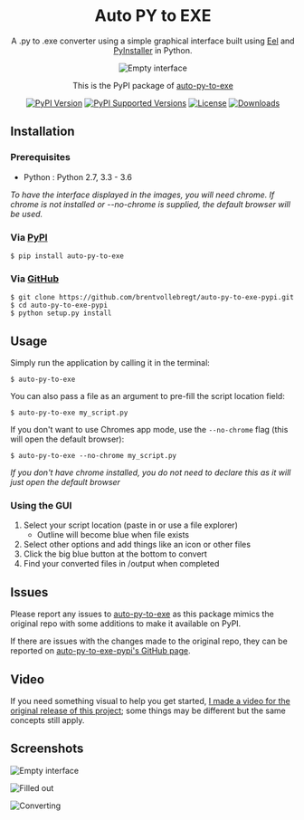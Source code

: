 <h1 align="center">Auto PY to EXE</h1>
<p align="center">A .py to .exe converter using a simple graphical interface built using <a href="https://github.com/ChrisKnott/Eel">Eel</a> and <a href="http://www.pyinstaller.org/">PyInstaller</a> in Python.</p>

<p align="center">
    <img src="https://i.imgur.com/EuUlayC.png" alt="Empty interface">
</p>

<p align="center">This is the PyPI package of <a href="https://github.com/brentvollebregt/auto-py-to-exe">auto-py-to-exe</a></p>

<p align="center">
    <a href="https://pypi.org/project/auto-py-to-exe/"><img src="https://img.shields.io/pypi/v/auto-py-to-exe.svg" alt="PyPI Version"></a>
    <a href="https://pypi.org/project/auto-py-to-exe/"><img src="https://img.shields.io/pypi/pyversions/auto-py-to-exe.svg" alt="PyPI Supported Versions"></a>
    <a href="https://pypi.org/project/auto-py-to-exe/"><img src="https://img.shields.io/pypi/l/auto-py-to-exe.svg" alt="License"></a>
    <a href="http://pepy.tech/project/auto-py-to-exe"><img src="http://pepy.tech/badge/auto-py-to-exe" alt="Downloads"></a>
</p>

## Installation

### Prerequisites
 - Python : Python 2.7, 3.3 - 3.6

*To have the interface displayed in the images, you will need chrome. If chrome is not installed or --no-chrome is supplied, the default browser will be used.*

### Via [PyPI](https://pypi.org/project/auto-py-to-exe/)
```
$ pip install auto-py-to-exe
```

### Via [GitHub](https://github.com/brentvollebregt/auto-py-to-exe-pypi)
```
$ git clone https://github.com/brentvollebregt/auto-py-to-exe-pypi.git
$ cd auto-py-to-exe-pypi
$ python setup.py install
```

## Usage
Simply run the application by calling it in the terminal:
```
$ auto-py-to-exe
```

You can also pass a file as an argument to pre-fill the script location field:
```
$ auto-py-to-exe my_script.py
```

If you don't want to use Chromes app mode, use the ```--no-chrome``` flag (this will open the default browser):
```
$ auto-py-to-exe --no-chrome my_script.py
```

*If you don't have chrome installed, you do not need to declare this as it will just open the default browser*

### Using the GUI
1. Select your script location (paste in or use a file explorer)
    - Outline will become blue when file exists
2. Select other options and add things like an icon or other files
3. Click the big blue button at the bottom to convert
4. Find your converted files in /output when completed

## Issues
Please report any issues to [auto-py-to-exe](https://github.com/brentvollebregt/auto-py-to-exe) as this package mimics the original repo with some additions to make it available on PyPI.

If there are issues with the changes made to the original repo, they can be reported on [auto-py-to-exe-pypi's GitHub page](https://github.com/brentvollebregt/auto-py-to-exe-pypi).

## Video
If you need something visual to help you get started, [I made a video for the original release of this project](https://youtu.be/OZSZHmWSOeM?t=1m30s); some things may be different but the same concepts still apply.

## Screenshots
![Empty interface](https://i.imgur.com/dd0LC2n.png)

![Filled out](https://i.imgur.com/f3TEnZI.png)

![Converting](https://i.imgur.com/MjdONcC.png)